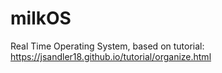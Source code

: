 # milkOS

Real Time Operating System, based on tutorial: https://jsandler18.github.io/tutorial/organize.html